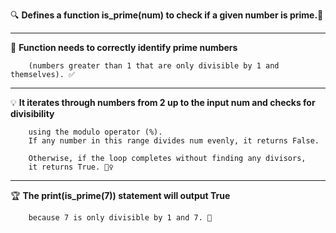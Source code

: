 🔍 **Defines a function is_prime(num) to check if a given number is prime.🔢**
______________________________________________________________________________________________________________________________________________________________________

🎯 **Function needs to correctly identify prime numbers**

        (numbers greater than 1 that are only divisible by 1 and themselves). ✅
______________________________________________________________________________________________________________________________________________________________________

💡 **It iterates through numbers from 2 up to the input num and checks for divisibility** 

        using the modulo operator (%). 
        If any number in this range divides num evenly, it returns False. 
        
        Otherwise, if the loop completes without finding any divisors, 
        it returns True. 🕵️‍♀️
______________________________________________________________________________________________________________________________________________________________________

🏆 **The print(is_prime(7)) statement will output True** 

        because 7 is only divisible by 1 and 7. 🎉